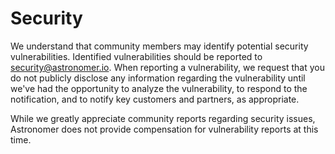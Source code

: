 # Security

We understand that community members may identify potential security vulnerabilities. Identified vulnerabilities should be reported to security@astronomer.io. When reporting a vulnerability, we request that you do not publicly disclose any information regarding the vulnerability until we've had the opportunity to analyze the vulnerability, to respond to the notification, and to notify key customers and partners, as appropriate.

While we greatly appreciate community reports regarding security issues, Astronomer does not provide compensation for vulnerability reports at this time.
